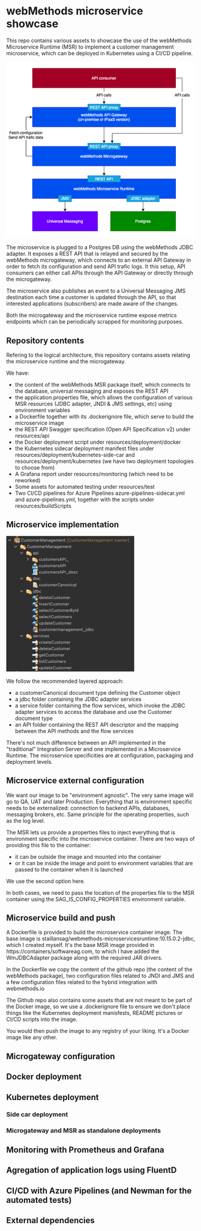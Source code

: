 # webMethods microservice showcase

This repo contains various assets to showcase the use of the webMethods Microservice Runtime (MSR) to implement a customer management microservice, which can be deployed in Kubernetes using a CI/CD pipeline.

![Logical architecture](./resources/images/LogicalArchitecture.png)

The microservice is plugged to a Postgres DB using the webMethods JDBC adapter.
It exposes a REST API that is relayed and secured by the webMethods microgateway, which connects to an external API Gateway in order to fetch its configuration and send API trafic logs.
It this setup, API consumers can either call APIs through the API Gateway or directly through the microgateway.

The microservice also publishes an event to a Universal Messaging JMS destination each time a customer is updated through the API, so that interested applications (subscribers) are made aware of the changes.

Both the microgateway and the microservice runtime expose metrics endpoints which can be periodically scrapped for monitoring purposes.

## Repository contents

Refering to the logical architecture, this repository contains assets relating the microservice runtime and the microgateway.

We have:
- the content of the webMethods MSR package itself, which connects to the database, universal messaging and exposes the REST API
- the application.properties file, which allows the configuration of various MSR resources (JDBC adapter, JNDI & JMS settings, etc) using environment variables
- a Dockerfile together with its .dockerignore file, which serve to build the microservice image
- the REST API Swagger specification (Open API Specification v2) under resources/api
- the Docker deployment script under resources/deployment/docker
- the Kubernetes sidecar deployment manifest files under resources/deployment/kubernetes-side-car and resources/deployment/kubernetes (we have two deployment topologies to choose from)
- A Grafana report under resources/monitoring (which need to be reworked)
- Some assets for automated testing under resources/test
- Two CI/CD pipelines for Azure Pipelines azure-pipelines-sidecar.yml and azure-pipelines.yml, together with the scripts under resources/buildScripts

## Microservice implementation

![webMethods package layout](./resources/images/PackageLayout.png)

We follow the recommended layered approach:
- a customerCanonical document type defining the Customer object
- a jdbc folder containing the JDBC adapter services
- a service folder containing the flow services, which invoke the JDBC adapter services to access the database and use the Customer document type
- an API folder containing the REST API descriptor and the mapping between the API methods and the flow services

There's not much difference between an API implemented in the "traditional" Integration Server and one implemented in a Microservice Runtime. The microservice specificities are at configuration, packaging and deployment levels.

## Microservice external configuration

We want our image to be "environment agnostic". The very same image will go to QA, UAT and later Production.
Everything that is environment specific needs to be externalized: connection to backend APIs, databases, messaging brokers, etc.
Same principle for the operating properties, such as the log level.

The MSR lets us provide a properties files to inject everything that is environment specific into the microservice container.
There are two ways of providing this file to the container:
- it can be outside the image and mounted into the container
- or it can be inside the image and point to environment variables that are passed to the container when it is launched

We use the second option here.

In both cases, we need to pass the location of the properties file to the MSR container using the SAG_IS_CONFIG_PROPERTIES environment variable.

## Microservice build and push

A Dockerfile is provided to build the microservice container image.
The base image is staillansag/webmethods-microservicesruntime:10.15.0.2-jdbc, which I created myself. It's the base MSR image provided in https://containers/softwareag.com, to which I have added the WmJDBCAdapter package along with the required JAR drivers.

In the Dockerfile we copy the content of the github repo (the content of the webMethods package), two configuration files related to JNDI and JMS and a few configuration files related to the hybrid integration with webmethods.io

The Github repo also contains some assets that are not meant to be part of the Docker image, so we use a .dockerignore file to ensure we don't place things like the Kubernetes deployment manisfests, README pictures or CI/CD scripts into the image.

You would then push the image to any registry of your liking. It's a Docker image like any other.

## Microgateway configuration


## Docker deployment


## Kubernetes deployment

### Side car deployment


### Microgateway and MSR as standalone deployments


## Monitoring with Prometheus and Grafana


## Agregation of application logs using FluentD


## CI/CD with Azure Pipelines (and Newman for the automated tests)


## External dependencies

